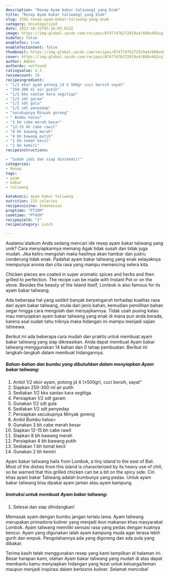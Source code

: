 ```yaml
---
description: "Resep Ayam bakar taliwang{ yang Enak"
title: "Resep Ayam bakar taliwang{ yang Enak"
slug: 2592-resep-ayam-bakar-taliwang-yang-enak
category: Uncategorized
date: 2022-10-15T05:16:03.653Z
image: https://img-global.cpcdn.com/recipes/8747747b272919a4/680x482cq70/ayam-bakar-taliwang-foto-resep-utama.jpg
hideToc: false
enableToc: true
enableTocContent: false
thumbnail: https://img-global.cpcdn.com/recipes/8747747b272919a4/680x482cq70/ayam-bakar-taliwang-foto-resep-utama.jpg
cover: https://img-global.cpcdn.com/recipes/8747747b272919a4/680x482cq70/ayam-bakar-taliwang-foto-resep-utama.jpg
author: Admin
authorAv: notfound
ratingvalue: 4.3
reviewcount: 10
recipeingredient:
- "1/2 ekor ayam potong jd 4 500gr cuci bersih sayat"
- "250-300 ml air putih"
- "1/2 bks santan kara segitiga"
- "1/2 sdt garam"
- "1/2 sdt gula"
- "1/2 sdt penyedap"
- "secukupnya Minyak goreng"
- " Bumbu halus"
- "3 bh cabe merah besar"
- "12-15 bh cabe rawit"
- "8 bh bawang merah"
- "4 bh bawang putih"
- "1 bh tomat kecil"
- "2 bh kemiri"
recipeinstructions:

- "Sudah jadi dan siap dinikmati!"
categories:
- Resep
tags:
- ayam
- bakar
- taliwang

katakunci: ayam bakar taliwang 
nutrition: 215 calories
recipecuisine: Indonesian
preptime: "PT36M"
cooktime: "PT45M"
recipeyield: "2"
recipecategory: Lunch

---
```



Asalamu'alaikum Anda sedang mencari ide resep ayam bakar taliwang yang unik? Cara menyiapkannya memang Agak tidak susah dan tidak juga mudah. Jika keliru mengolah maka hasilnya akan hambar dan justru cenderung tidak enak. Padahal ayam bakar taliwang yang enak selayaknya mempunyai aroma dan cita rasa yang mampu memancing selera kita.


Chicken pieces are coated in super aromatic spices and herbs and then grilled to perfection. The recipe can be made with Instant Pot or on the stove. Besides the beauty of the Island itself, Lombok is also famous for its ayam bakar taliwang.

Ada beberapa hal yang sedikit banyak berpengaruh terhadap kualitas rasa dari ayam bakar taliwang, mulai dari jenis bahan, kemudian pemilihan bahan segar hingga cara mengolah dan menyajikannya. Tidak usah pusing kalau mau menyiapkan ayam bakar taliwang yang enak di mana pun anda berada, karena asal sudah tahu triknya maka hidangan ini mampu menjadi sajian istimewa.


Berikut ini ada beberapa cara mudah dan praktis untuk membuat ayam bakar taliwang yang siap dikreasikan. Anda dapat membuat Ayam bakar taliwang menggunakan 14 bahan dan 0 tahap pembuatan. Berikut ini langkah-langkah dalam membuat hidangannya.

<!--inarticleads1-->

##### Bahan-bahan dan bumbu yang dibutuhkan dalam menyiapkan Ayam bakar taliwang:

1. Ambil 1/2 ekor ayam, potong jd 4 (±500gr), cuci bersih, sayat&#34;
1. Siapkan 250-300 ml air putih
1. Sediakan 1/2 bks santan kara segitiga
1. Persiapkan 1/2 sdt garam
1. Gunakan 1/2 sdt gula
1. Sediakan 1/2 sdt penyedap
1. Persiapkan secukupnya Minyak goreng
1. Ambil  Bumbu halus=
1. Gunakan 3 bh cabe merah besar
1. Siapkan 12-15 bh cabe rawit
1. Siapkan 8 bh bawang merah
1. Persiapkan 4 bh bawang putih
1. Sediakan 1 bh tomat kecil
1. Gunakan 2 bh kemiri


Ayam bakar taliwang hails from Lombok, a tiny island to the east of Bali. Most of the dishes from this island is characterized by its heavy use of chili, so be warned that this grilled chicken can be a bit on the spicy side. Ciri khas ayam bakar Taliwang adalah bumbunya yang pedas. Untuk ayam bakar taliwang bisa dipakai ayam jantan atau ayam kampung. 

<!--inarticleads2-->

##### Instruksi untuk membuat Ayam bakar taliwang:


1. Selesai dan siap dihidangkan!

Memasak ayam dengan bumbu jangan terlalu lama. Ayam taliwang merupakan primadona kuliner yang menjadi ikon makanan khas masyarakat Lombok. Ayam taliwang memiliki sensasi rasa yang pedas dengan kuatnya kencur. Ayam yang digunakan ialah ayam kampung muda agar terasa lebih gurih dan empuk. Pengolahannya ada yang digoreng dan ada pula yang dibakar. 

Terima kasih telah menggunakan resep yang kami tampilkan di halaman ini. Besar harapan kami, olahan Ayam bakar taliwang yang mudah di atas dapat membantu kamu menyiapkan hidangan yang lezat untuk keluarga/teman maupun menjadi inspirasi dalam berbisnis kuliner. Selamat mencoba!
